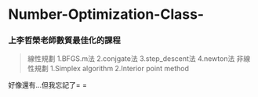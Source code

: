 # Number-Optimization-Class-
### 上李哲榮老師數質最佳化的課程

> 線性規劃
1.BFGS.m法
2.conjgate法
3.step_descent法
4.newton法
> 非線性規劃
1.Simplex algorithm
2.Interior point method


好像還有...但我忘記了= =
